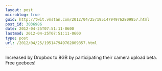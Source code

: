 ```yaml
---
layout: post
microblog: true
guid: http://twit.vmstan.com/2012/04/25/195147949762809857.html
post_id: 3036986
date: 2012-04-25T07:51:11-0600
lastmod: 2012-04-25T07:51:11-0600
type: post
url: /2012/04/25/195147949762809857.html
---
```

Increased by Dropbox to 8GB by participating their camera upload beta. Free geebees!
